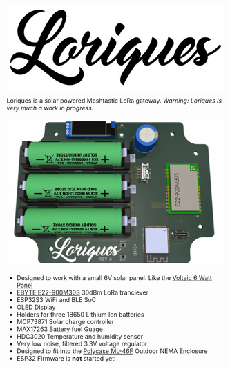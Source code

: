 ![](artwork/Loriques_logo.png)

Loriques is a solar powered Meshtastic LoRa gateway. *Warning: Loriques is very much a work in progress.*

![](doc/render_revA.png)

- Designed to work with a small 6V solar panel. Like the [Voltaic 6 Watt Panel](https://voltaicsystems.com/6-watt-panel/)
- [EBYTE E22-900M30S](https://www.cdebyte.com/products/E22-900M30S/3) 30dBm LoRa tranciever
- ESP32S3 WiFi and BLE SoC
- OLED Display
- Holders for three 18650 Lithium Ion batteries
- MCP73871 Solar charge controller
- MAX17263 Battery fuel Guage
- HDC3020 Temperature and humidity sensor
- Very low noise, filtered 3.3V voltage regulator
- Designed to fit into the [Polycase ML-46F](https://www.polycase.com/ml-46f#ML-46F*15) Outdoor NEMA Enclosure
- ESP32 Firmware is **not** started yet!

